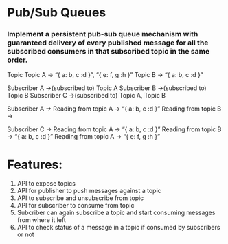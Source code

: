 # Pub/Sub Queues

### Implement a persistent pub-sub queue mechanism with guaranteed delivery of every published message for all the subscribed consumers in that subscribed topic in the same order.

Topic
Topic A -> “{ a: b, c :d }”, “{ e: f, g :h }” 
Topic B -> “{ a: b, c :d }”


Subscriber A ->(subscribed to) Topic A
Subscriber B ->(subscribed to) Topic B
Subscriber C ->(subscribed to) Topic A, Topic B

Subscriber A -> 
Reading from topic A -> “{ a: b, c :d }”
Reading from topic B ->  

Subscriber C -> 
Reading from topic A -> “{ a: b, c :d }”
Reading from topic B -> “{ a: b, c :d }” 
Reading from topic A -> “{ e: f, g :h }”



# Features:
1. API to expose topics
2. API for publisher to push messages against a topic
3. API to subscribe and unsubscribe from topic
4. API for subscriber to consume from topic
5. Subcriber can again subscribe a topic and start consuming messages from where it left
6. API to check status of a message in a topic if consumed by subscribers or not
